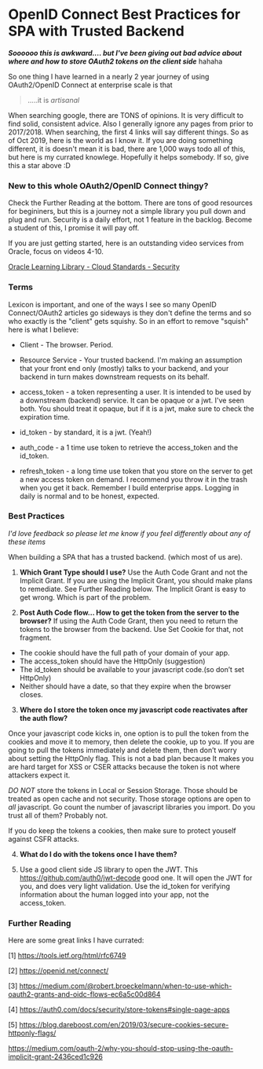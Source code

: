 # OpenID Connect Best Practices for SPA with Trusted Backend

*__Soooooo this is awkward.... but I've been giving out bad advice about where and how to store OAuth2 tokens on the client side__* hahaha  

So one thing I have learned in a nearly 2 year journey of using OAuth2/OpenID Connect at enterprise scale is that

> .....it is _artisanal_   

When searching google, there are TONS of opinions. It is very difficult to find solid, consistent advice. Also I generally ignore any pages from prior to 2017/2018.  When searching, the first 4 links will say different things.   So as of Oct 2019, here is the world as I know it.  If you are doing something different, it is doesn't mean it is bad, there are 1,000 ways todo all of this, but here is my currated knowlege.  Hopefully it helps somebody.  If so, give this a star above :D 

### New to this whole OAuth2/OpenID Connect thingy?  

Check the Further Reading at the bottom.  There are tons of good resources for begininers, but this is a journey not a simple library you pull down and plug and run.  Security is a daily effort, not 1 feature in the backlog. Become a student of this, I promise it will pay off. 

If you are just getting started, here is an outstanding video services from Oracle, focus on videos 4-10. 

[Oracle Learning Library - Cloud Standards - Security](https://www.youtube.com/playlist?list=PLKCk3OyNwIzuD_jxWu-JddooM2yjX5q99)

### Terms

Lexicon is important, and one of the ways I see so many OpenID Connect/OAuth2 articles go sideways is they don't define the terms and so who exactly is the "client" gets squishy.  So in an effort to remove "squish" here is what I believe:

* Client -  The browser. Period.

* Resource Service - Your trusted backend.  I'm making an assumption that your front end only (mostly) talks to your backend, and your backend in turn makes downstream requests on its behalf. 

* access_token - a token representing a user. It is intended to be used by a downstream (backend) service.  It can be opaque or a jwt.  I've seen both.  You should treat it opaque, but if it is a jwt, make sure to check the expiration time. 

* id_token - by standard, it is a jwt. (Yeah!) 

* auth_code - a 1 time use token to retrieve the access_token and the id_token. 

* refresh_token - a long time use token that you store on the server to get a new access token on demand.  I recommend you throw it in the trash when you get it back.  Remember I build enterprise apps.  Logging in daily is normal and to be honest, expected.  


### Best Practices

*I'd love feedback so please let me know if you feel differently about any of these items* 

When building a SPA that has a trusted backend. (which most of us are). 

1. __Which Grant Type should I use?__ Use the Auth Code Grant and not the  Implicit Grant.  If you are using the Implicit Grant, you should make plans to remediate.  See Further Reading below. The Implicit Grant is easy to get wrong. Which is part of the problem.  


2. __Post Auth Code flow... How to get the token from the server to the browser?__ If using the Auth Code Grant, then you need to return the tokens to the browser from the backend.  Use Set Cookie for that, not fragment. 

* The cookie should have the full path of your domain of your app. 
* The access_token should have the HttpOnly (suggestion)
* The id_token should be available to your javascript code.(so don’t set HttpOnly)
* Neither should have a date, so that they expire when the browser closes. 

3. __Where do I store the token once my javascript code reactivates after the auth flow?__

Once your javascript code kicks in, one option is to pull the token from the cookies and move it to memory, then delete the cookie, up to you. If you are going to pull the tokens immediately and delete them, then don’t worry about setting the HttpOnly flag. This is not a bad plan because It makes you are hard target for XSS or CSER attacks because the token is not where attackers expect it. 

*DO NOT* store the tokens in Local or Session Storage.  Those should be treated as open cache and not security.  Those storage options are open to *all* javascript.  Go count the number of javascript libraries you import.  Do you trust all of them?  Probably not. 

If you do keep the tokens a cookies, then make sure to protect youself against CSFR attacks. 


4. __What do I do with the tokens once I have them?__ 

1. Use a good client side JS library to open the JWT.  This https://github.com/auth0/jwt-decode good one.  It will open the JWT for you, and does very light validation. 
Use the id_token for verifying information about the human logged into your app, not the access_token. 



### Further Reading

Here are some great links I have currated:

[1] https://tools.ietf.org/html/rfc6749

[2] https://openid.net/connect/

[3] https://medium.com/@robert.broeckelmann/when-to-use-which-oauth2-grants-and-oidc-flows-ec6a5c00d864

[4] https://auth0.com/docs/security/store-tokens#single-page-apps

[5] https://blog.dareboost.com/en/2019/03/secure-cookies-secure-httponly-flags/

https://medium.com/oauth-2/why-you-should-stop-using-the-oauth-implicit-grant-2436ced1c926
